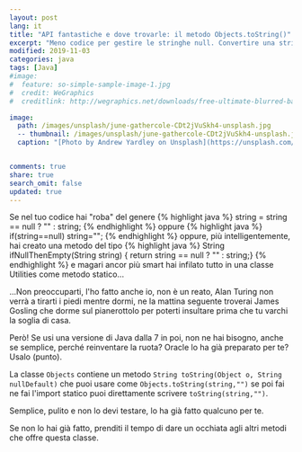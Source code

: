 ```yaml
---
layout: post
lang: it
title: "API fantastiche e dove trovarle: il metodo Objects.toString()"
excerpt: "Meno codice per gestire le stringhe null. Convertire una stringa se null in stringa vuota."
modified: 2019-11-03
categories: java
tags: [Java]
#image:
#  feature: so-simple-sample-image-1.jpg
#  credit: WeGraphics
#  creditlink: http://wegraphics.net/downloads/free-ultimate-blurred-background-pack/

image:
  path: /images/unsplash/june-gathercole-CDt2jVuSkh4-unsplash.jpg
  -- thumbnail: /images/unsplash/june-gathercole-CDt2jVuSkh4-unsplash.jpg
  caption: "[Photo by Andrew Yardley on Unsplash](https://unsplash.com/photos/CDt2jVuSkh4?utm_source=unsplash&utm_medium=referral&utm_content=creditCopyText)"


comments: true
share: true
search_omit: false
updated: true
---
```

Se nel tuo codice hai "roba" del genere 
{% highlight java %}
string = string == null ? "" : string;
{% endhighlight %}
oppure
{% highlight java %}
if(string==null) string="";
{% endhighlight %}
oppure, più intelligentemente, hai creato una metodo del tipo
{% highlight java %}
String ifNullThenEmpty(String string) { return string == null ? "" : string;}
{% endhighlight %}
e magari ancor più smart hai infilato tutto in una classe Utilities come metodo statico...

...Non preoccuparti, l'ho fatto anche io, non è un reato, Alan Turing non verrà a tirarti i piedi mentre dormi, ne la mattina seguente troverai James Gosling che dorme sul pianerottolo per poterti insultare prima che tu varchi la soglia di casa.

Però! Se usi una versione di Java dalla 7 in poi, non ne hai bisogno, anche se semplice, perché reinventare la ruota? Oracle lo ha già preparato per te? Usalo (punto). 

La classe `Objects` contiene un metodo `String toString(Object o, String nullDefault)`
che puoi usare come `Objects.toString(string,"")` se poi fai ne fai l'import statico puoi direttamente scrivere `toString(string,"")`.

Semplice, pulito e non lo devi testare, lo ha già fatto qualcuno per te.

Se non lo hai già fatto, prenditi il tempo di dare un occhiata agli altri metodi che offre questa classe.
